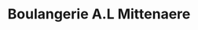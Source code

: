 ---
title: "Boulangerie A.L Mittenaere"
url: /wervicq-sud/boulangerie-a-l-mittenaere/
shop: boulangerie
---